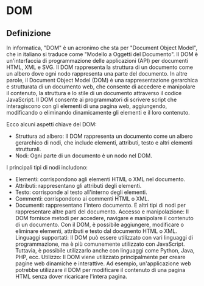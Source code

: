 # DOM

## Definizione

In informatica, "DOM" è un acronimo che sta per "Document Object Model", che in italiano si traduce come "Modello a Oggetti del Documento". 
Il DOM è un'interfaccia di programmazione delle applicazioni (API) per documenti HTML, XML e SVG. Il DOM rappresenta la struttura di un documento come un albero dove ogni nodo rappresenta una parte del documento.
In altre parole, il Document Object Model (DOM) è una rappresentazione gerarchica e strutturata di un documento web, che consente di accedere e manipolare il contenuto, la struttura e lo stile di un documento attraverso il codice JavaScript. Il DOM consente ai programmatori di scrivere script che interagiscono con gli elementi di una pagina web, aggiungendo, modificando o eliminando dinamicamente gli elementi e il loro contenuto.

Ecco alcuni aspetti chiave del DOM:

- Struttura ad albero: Il DOM rappresenta un documento come un albero gerarchico di nodi, che include elementi, attributi, testo e altri elementi strutturali.
- Nodi: Ogni parte di un documento è un nodo nel DOM. 

I principali tipi di nodi includono:
- Elementi: corrispondono agli elementi HTML o XML nel documento.
- Attributi: rappresentano gli attributi degli elementi.
- Testo: corrisponde al testo all'interno degli elementi.
- Commenti: corrispondono ai commenti HTML o XML.
- Documenti: rappresentano l'intero documento.
E altri tipi di nodi per rappresentare altre parti del documento.
Accesso e manipolazione: Il DOM fornisce metodi per accedere, navigare e manipolare il contenuto di un documento. Con il DOM, è possibile aggiungere, modificare o eliminare elementi, attributi e testo dal documento HTML o XML.
Linguaggi supportati: Il DOM può essere utilizzato con vari linguaggi di programmazione, ma è più comunemente utilizzato con JavaScript. Tuttavia, è possibile utilizzarlo anche con linguaggi come Python, Java, PHP, ecc.
Utilizzo: Il DOM viene utilizzato principalmente per creare pagine web dinamiche e interattive. Ad esempio, un'applicazione web potrebbe utilizzare il DOM per modificare il contenuto di una pagina HTML senza dover ricaricare l'intera pagina.